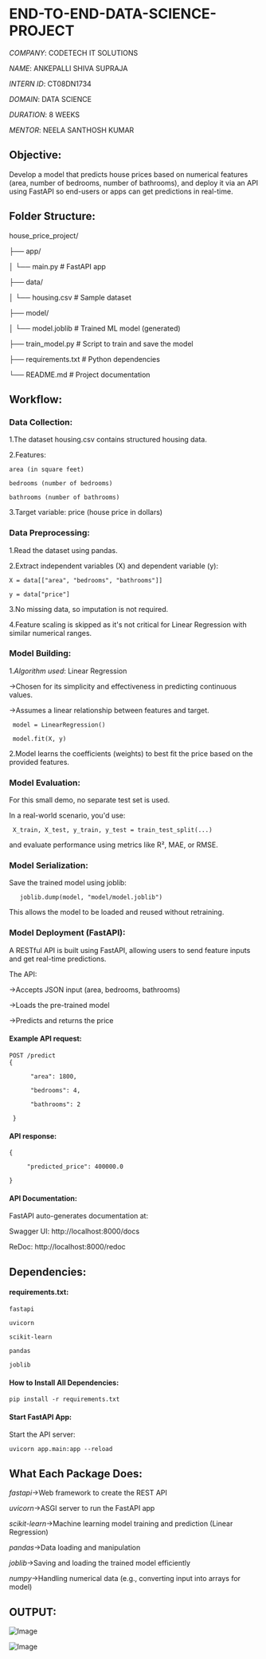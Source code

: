 # END-TO-END-DATA-SCIENCE-PROJECT
*COMPANY*: CODETECH IT SOLUTIONS

*NAME*: ANKEPALLI SHIVA SUPRAJA

*INTERN ID*: CT08DN1734

*DOMAIN*: DATA SCIENCE

*DURATION*: 8 WEEKS

*MENTOR*: NEELA SANTHOSH KUMAR

## Objective:

Develop a model that predicts house prices based on numerical features (area, number of bedrooms, number of bathrooms), and deploy it via an API using FastAPI so end-users or apps can get predictions in real-time.

## Folder Structure:

house_price_project/

├── app/

│ └── main.py # FastAPI app

├── data/

│ └── housing.csv # Sample dataset

├── model/

│ └── model.joblib # Trained ML model (generated)

├── train_model.py # Script to train and save the model

├── requirements.txt # Python dependencies

└── README.md # Project documentation

##  Workflow:

### Data Collection:

1.The dataset housing.csv contains structured housing data.

2.Features:

    area (in square feet)

    bedrooms (number of bedrooms)

    bathrooms (number of bathrooms)

3.Target variable: price (house price in dollars)

### Data Preprocessing:

1.Read the dataset using pandas.

2.Extract independent variables (X) and dependent variable (y):

    X = data[["area", "bedrooms", "bathrooms"]]
    
    y = data["price"]
    
3.No missing data, so imputation is not required.

4.Feature scaling is skipped as it's not critical for Linear Regression with similar numerical ranges.

### Model Building:

1.*Algorithm used*: Linear Regression

->Chosen for its simplicity and effectiveness in predicting continuous values.

->Assumes a linear relationship between features and target.

     model = LinearRegression()
     
     model.fit(X, y)

2.Model learns the coefficients (weights) to best fit the price based on the provided features.

### Model Evaluation:

For this small demo, no separate test set is used.

In a real-world scenario, you'd use:

     X_train, X_test, y_train, y_test = train_test_split(...)
     
and evaluate performance using metrics like R², MAE, or RMSE.

### Model Serialization:

Save the trained model using joblib:

       joblib.dump(model, "model/model.joblib")
       
This allows the model to be loaded and reused without retraining.

### Model Deployment (FastAPI):

A RESTful API is built using FastAPI, allowing users to send feature inputs and get real-time predictions.

The API:

->Accepts JSON input (area, bedrooms, bathrooms)

->Loads the pre-trained model

->Predicts and returns the price

#### Example API request:

    POST /predict
    {

          "area": 1800,
  
          "bedrooms": 4,
  
          "bathrooms": 2
          
     }
     
#### API response:

    {
    
         "predicted_price": 400000.0
         
    }
    
#### API Documentation:

FastAPI auto-generates documentation at:

Swagger UI: http://localhost:8000/docs

ReDoc: http://localhost:8000/redoc

## Dependencies:

#### requirements.txt:

    fastapi
    
    uvicorn
    
    scikit-learn
    
    pandas
    
    joblib


#### How to Install All Dependencies:

    pip install -r requirements.txt

#### Start FastAPI App:

Start the API server:

    uvicorn app.main:app --reload

## What Each Package Does:

*fastapi*->Web framework to create the REST API

*uvicorn*->ASGI server to run the FastAPI app

*scikit-learn*->Machine learning model training and prediction (Linear Regression)

*pandas*->Data loading and manipulation

*joblib*->Saving and loading the trained model efficiently

*numpy*->Handling numerical data (e.g., converting input into arrays for model)

## OUTPUT:

![Image](https://github.com/user-attachments/assets/3a6a03d2-9c3f-4027-8794-38d435ae11fa)


![Image](https://github.com/user-attachments/assets/519cdf45-1b1e-4650-b492-f3ef1663814f)







